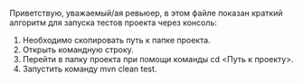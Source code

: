 Приветствую, уважаемый/ая ревьюер, в этом файле показан краткий алгоритм для запуска тестов проекта через консоль:
1. Необходимо скопировать путь к папке проекта.
2. Открыть командную строку.
3. Перейти в папку проекта при помощи команды cd <Путь к проекту>.
4. Запустить команду mvn clean test.